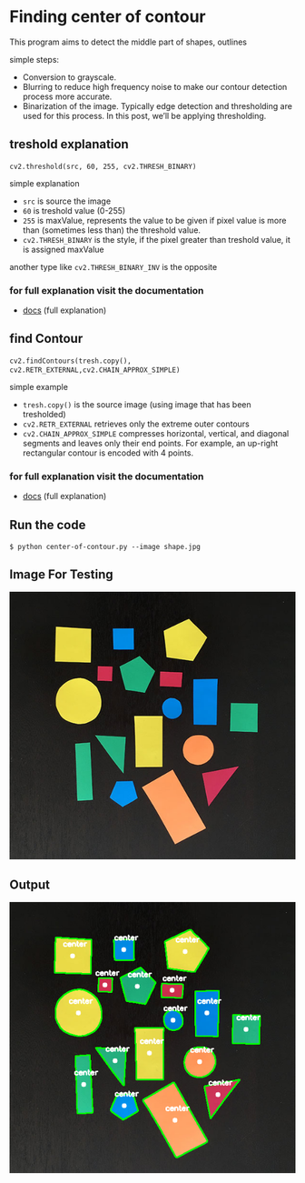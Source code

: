 # Finding center of contour

This program aims to detect the middle part of shapes, outlines

simple steps:

- Conversion to grayscale.
- Blurring to reduce high frequency noise to make our contour detection process more accurate.
- Binarization of the image. Typically edge detection and thresholding are used for this process. In this post, we’ll be applying thresholding.

## treshold explanation

```
cv2.threshold(src, 60, 255, cv2.THRESH_BINARY)
```

simple explanation

- `src` is source the image
- `60` is treshold value (0-255)
- `255`  is maxValue, represents the value to be given if pixel value is more than (sometimes less than) the threshold value.
- `cv2.THRESH_BINARY` is the style, if the pixel greater than treshold value, it is assigned maxValue

another type like `cv2.THRESH_BINARY_INV` is the opposite

### for full explanation visit the documentation

- [docs](https://opencv-python-tutroals.readthedocs.io/en/latest/py_tutorials/py_imgproc/py_thresholding/py_thresholding.html) (full explanation) 


## find Contour

```
cv2.findContours(tresh.copy(), cv2.RETR_EXTERNAL,cv2.CHAIN_APPROX_SIMPLE)
```

simple example

- `tresh.copy()` is the source image (using image that has been tresholded)
- `cv2.RETR_EXTERNAL` retrieves only the extreme outer contours
- `cv2.CHAIN_APPROX_SIMPLE` compresses horizontal, vertical, and diagonal segments and leaves only their end points. For example, an up-right rectangular contour is encoded with 4 points.

### for full explanation visit the documentation

- [docs](https://docs.opencv.org/2.4/modules/imgproc/doc/structural_analysis_and_shape_descriptors.html) (full explanation)

## Run the code
```
$ python center-of-contour.py --image shape.jpg
```

## Image For Testing
![test](shape.jpg)

## Output
![output](output.png)

